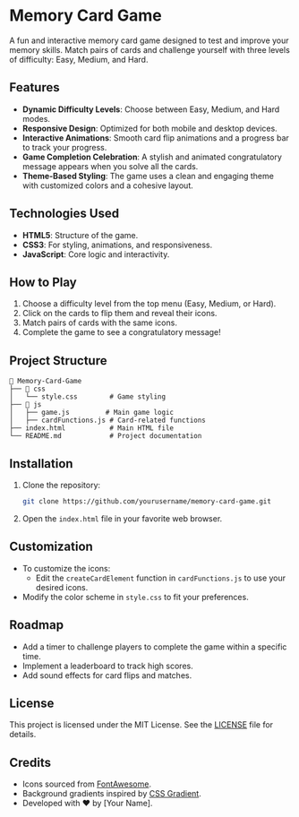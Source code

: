 # Memory Card Game

A fun and interactive memory card game designed to test and improve your memory skills. Match pairs of cards and challenge yourself with three levels of difficulty: Easy, Medium, and Hard.

## Features

- **Dynamic Difficulty Levels**: Choose between Easy, Medium, and Hard modes.
- **Responsive Design**: Optimized for both mobile and desktop devices.
- **Interactive Animations**: Smooth card flip animations and a progress bar to track your progress.
- **Game Completion Celebration**: A stylish and animated congratulatory message appears when you solve all the cards.
- **Theme-Based Styling**: The game uses a clean and engaging theme with customized colors and a cohesive layout.

## Technologies Used

- **HTML5**: Structure of the game.
- **CSS3**: For styling, animations, and responsiveness.
- **JavaScript**: Core logic and interactivity.

## How to Play

1. Choose a difficulty level from the top menu (Easy, Medium, or Hard).
2. Click on the cards to flip them and reveal their icons.
3. Match pairs of cards with the same icons.
4. Complete the game to see a congratulatory message!

## Project Structure

```plaintext
📂 Memory-Card-Game
├── 📂 css
│   └── style.css        # Game styling
├── 📂 js
│   ├── game.js         # Main game logic
│   ├── cardFunctions.js # Card-related functions
├── index.html           # Main HTML file
└── README.md            # Project documentation
```

## Installation

1. Clone the repository:
   ```bash
   git clone https://github.com/yourusername/memory-card-game.git
   ```

2. Open the `index.html` file in your favorite web browser.

## Customization

- To customize the icons:
  - Edit the `createCardElement` function in `cardFunctions.js` to use your desired icons.
- Modify the color scheme in `style.css` to fit your preferences.

## Roadmap

- Add a timer to challenge players to complete the game within a specific time.
- Implement a leaderboard to track high scores.
- Add sound effects for card flips and matches.

## License

This project is licensed under the MIT License. See the [LICENSE](LICENSE) file for details.

## Credits

- Icons sourced from [FontAwesome](https://fontawesome.com/).
- Background gradients inspired by [CSS Gradient](https://cssgradient.io/).
- Developed with ❤️ by [Your Name].